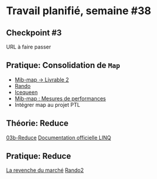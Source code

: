 # Travail planifié, semaine #38

## Checkpoint #3
URL à faire passer

## Pratique: Consolidation de `Map`
- [Mib-map -> Livrable 2](../exos/mib-map/README.md#livrable-2)
- [Rando](../exos/rando/)
- [Icequeen](../exos/icequeen/README.md)
- [Mib-map : Mesures de performances](../exos/mib-map/README.md#mesures-de-performances)
- Intégrer map au projet PTL

## Théorie: Reduce
[03b-Reduce](../supports/source/03b-Reduce.md)
[Documentation officielle LINQ](../supports/linq.pdf)

## Pratique: Reduce
[La revenche du marché](../exos/mib-reduce/README.md)
[Rando2](../exos/rando/README.md)
